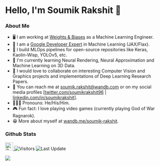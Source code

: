 # Hello, I'm Soumik Rakshit 👋

### About Me

- 🖥️ I am working at [Weights & Biases](https://wandb.ai/site) as a Machine Learning Engineer.
- 📣 I am a [Google Developer Expert](https://developers.google.com/community/experts/directory/profile/profile-soumik-rakshit) in Machine Learning (JAX/Flax).
- 🚀 I build MLOps pipelines for open-source repositories like Keras, Kaolin-Wisp, YOLOv5, etc.
- 🌱 I'm currently learning Neural Rendering, Neural Approximation and Machine Learning on 3D Data.
- 👬 I would love to collaborate on interesting Computer Vision and Graphics projects and implementations of Deep Learning Research Papers.
- 📲 You can reach me at soumik.rakshit@wandb.com or on my social media profiles [[twitter.com/soumikrakshit96](twitter.com/soumikrakshit96) | [linkedin.com/in/soumikrakshit](linkedin.com/in/soumikrakshit)].
- 🧔🏽‍♂️ Pronouns: He/His/Him.
- 🎮 Fun fact: I love playing video games (currently playing God of War Ragnarok).
- 😁 More about myself at [wandb.me/soumik-rakshit](wandb.me/soumik-rakshit).

### Github Stats

<p>
   <a href="https://img.shields.io/github/followers/soumik12345?label=Follow&style=social">
      <img alt="Coverage" src="https://img.shields.io/github/followers/soumik12345?label=Follow&style=social" height="25">
   </a>
   <img alt="Visitors" src="https://komarev.com/ghpvc/?username=soumik12345&style=flat&labelColor=black&logo=github&label=PROFILE+VIEWS&color=29bf12">
   <img alt="Last Update" src="https://img.shields.io/github/last-commit/soumik12345/soumik12345?logo=markdown&label=LAST+UPDATE&color=29bf12&style=flat">
</p>

![](https://github-readme-stats.vercel.app/api?username=soumik12345&count_private=true&show_icons=true&count_private=true)
